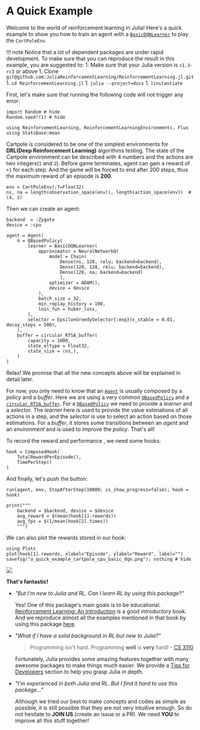 # A Quick Example

Welcome to the world of reinforcement learning in Julia! Here's a quick example to show you how to train an agent with a [`BasicDQNLearner`](@ref) to play the `CartPoleEnv`.

!!! note
    Notice that a lot of dependent packages are under rapid development. To make sure that you can reproduce the result in this example, you are suggested to:
    1. Make sure that your Julia version is `v1.3-rc3` or above
    1. Clone `git@github.com:JuliaReinforcementLearning/ReinforcementLearning.jl.git`
    1. `cd ReinforcementLearning.jl`
    1. `julia --project=docs`
    1. `]instantiate`

First, let's make sure that running the following code will not trigger any error:

```@example 1
import Random # hide
Random.seed!(1) # hide

using ReinforcementLearning, ReinforcementLearningEnvironments, Flux
using StatsBase:mean
```

Cartpole is considered to be one of the simplest environments for **DRL(Deep Reinforcement Learning)** algorithms testing. The state of the Cartpole environment can be described with 4 numbers and the actions are two integers(`1` and `2`). Before game terminates, agent can gain a reward of `+1` for each step. And the game will be forced to end after 200 steps, thus the maximum reward of an episode is **200**. 

```@example 1
env = CartPoleEnv(;T=Float32)
ns, na = length(observation_space(env)), length(action_space(env))  # (4, 2)
```

Then we can create an agent:

```@example 1
backend  = :Zygote
device = :cpu

agent = Agent(
    π = QBasedPolicy(
        learner = BasicDQNLearner(
            approximator = NeuralNetworkQ(
                model = Chain(
                    Dense(ns, 128, relu; backend=backend),
                    Dense(128, 128, relu; backend=backend),
                    Dense(128, na; backend=backend)
                    ),
                optimizer = ADAM(),
                device = device
            ),
            batch_size = 32,
            min_replay_history = 100,
            loss_fun = huber_loss,
        ),
        selector = EpsilonGreedySelector{:exp}(ϵ_stable = 0.01, decay_steps = 500),
    ),
    buffer = circular_RTSA_buffer(
        capacity = 1000,
        state_eltype = Float32,
        state_size = (ns,),
    )
)
```

Relax! We promise that all the new concepts above will be explained in detail later.

For now, you only need to know that an [`Agent`](@ref) is usually composed by a *policy* and a *buffer*. Here we are using a very common [`QBasedPolicy`](@ref) and a [`circular_RTSA_buffer`](@ref). For a [`QBasedPolicy`](@ref) we need to provide a *learner* and a *selector*. The *learner* here is used to provide the value estimations of all actions in a step, and the *selector* is use to select an action based on those estimations. For a *buffer*, it stores some transitions between an *agent* and an *environment* and is used to improve the *policy*. That's all!

To record the reward and performance , we need some hooks:

```@example 1
hook = ComposedHook(
    TotalRewardPerEpisode(),
    TimePerStep()
)
```

And finally, let's push the button:

```@example 1
run(agent, env, StopAfterStep(10000; is_show_progress=false); hook = hook)

print("""
    backend = $backend, device = $device
    avg_reward = $(mean(hook[1].rewards))
    avg_fps = $(1/mean(hook[2].times))
    """)
```

We can also plot the rewards stored in our hook:

```@example 1
using Plots
plot(hook[1].rewards, xlabel="Episode", ylabel="Reward", label="")
savefig("a_quick_example_cartpole_cpu_basic_dqn.png"); nothing # hide
```

![](a_quick_example_cartpole_cpu_basic_dqn.png)


**That's fantastic!**

- *"But I'm new to Julia and RL. Can I learn RL by using this package?"*

    Yes! One of this package's main goals is to be educational. [Reinforcement Learning: An Introduction](http://incompleteideas.net/book/the-book-2nd.html) is a good introductory book. And we reproduce almost all the examples mentioned in that book by using this package [here](https://github.com/JuliaReinforcementLearning/ReinforcementLearningAnIntroduction.jl).

- *"What if I have a solid background in RL but new to Julia?"*

    > Programming isn't hard. Programming **well** is **very** hard!  - [CS 3110](https://www.cs.cornell.edu/courses/cs3110/)

    Fortunately, Julia provides some amazing features together with many awesome packages to make things much easier. We provide a [Tips for Developers](@ref) section to help you grasp Julia in depth.

- *"I'm experienced in both Julia and RL. But I find it hard to use this package..."*

    Although we tried our best to make concepts and codes as simple as possible, it is still possible that they are not very intuitive enough. So do not hesitate to **JOIN US** (create an issue or a PR). We need **YOU** to improve all this stuff together!